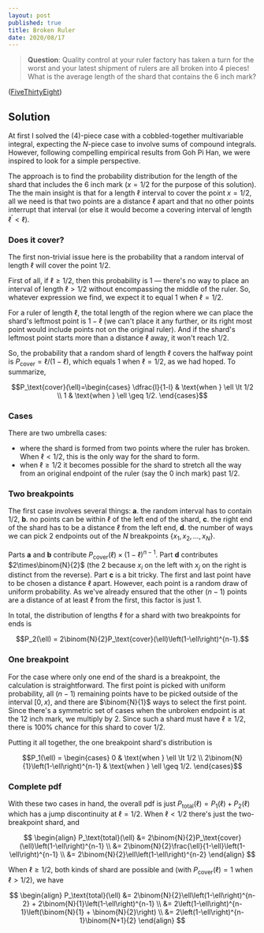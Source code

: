 ```yaml
---
layout: post
published: true
title: Broken Ruler
date: 2020/08/17
---
```


>**Question**: Quality control at your ruler factory has taken a turn for the worst and your latest shipment of rulers are all broken into 4 pieces! What is the average length of the shard that contains the $\text{6 inch}$ mark?

<!--more-->

([FiveThirtyEight](https://fivethirtyeight.com/features/are-you-hip-enough-to-be-square/amp/?__twitter_impression=true))

## Solution

At first I solved the \(4\)-piece case with a cobbled-together multivariable integral, expecting the $N$-piece case to involve sums of compound integrals. However, following compelling empirical results from Goh Pi Han, we were inspired to look for a simple perspective.

The approach is to find the probability distribution for the length of the shard that includes the $\text{6 inch}$ mark ($x=1/2$ for the purpose of this solution). The the main insight is that for a length $\ell$ interval to cover the point $x = 1/2,$ all we need is that two points are a distance $\ell$ apart and that no other points interrupt that interval (or else it would become a covering interval of length $\ell^\prime < \ell$).

### Does it cover?

The first non-trivial issue here is the probability that a random interval of length $\ell$ will cover the point $1/2.$ 

First of all, if $\ell \geq 1/2,$ then this probability is $1$ — there's no way to place an interval of length $\ell > 1/2$ without encompassing the middle of the ruler. So, whatever expression we find, we expect it to equal $1$ when $\ell = 1/2.$

For a ruler of length $\ell,$ the total length of the region where we can place the shard's leftmost point is $1-\ell$ (we can't place it any further, or its right most point would include points not on the original ruler). And if the shard's leftmost point starts more than a distance $\ell$ away, it won't reach $1/2.$ 

So, the probability that a random shard of length $\ell$ covers the halfway point is $P_\text{cover} = \ell/(1-\ell),$ which equals $1$ when $\ell = 1/2,$ as we had hoped. To summarize,

$$P_\text{cover}(\ell)=\begin{cases}
\dfrac{l}{1-l} & \text{when } \ell \lt 1/2 \\
1 & \text{when } \ell \geq 1/2.
\end{cases}$$

### Cases

There are two umbrella cases:

- where the shard is formed from two points where the ruler has broken. When $\ell < 1/2$, this is the only way for the shard to form. 
- when $\ell \geq 1/2$ it becomes possible for the shard to stretch all the way from an original endpoint of the ruler (say the $0\text{ inch}$ mark) past $1/2.$ 

### Two breakpoints

The first case involves several things: **a**. the random interval has to contain $1/2,$ **b**. no points can be within $\ell$ of the left end of the shard, **c**. the right end of the shard has to be a distance $\ell$ from the left end, **d**. the number of ways we can pick $2$ endpoints out of the $N$ breakpoints $\{x_1,x_2,\ldots,x_N\}.$

Parts **a** and **b** contribute $P_\text{cover}(\ell)\times \left(1-\ell\right)^{n-1}.$ Part **d** contributes $2\times\binom{N}{2}$ (the $2$ because $x_i$ on the left with $x_j$ on the right is distinct from the reverse). Part **c** is a bit tricky. The first and last point have to be chosen a distance $\ell$ apart. However, each point is a random draw of uniform probability. As we've already ensured that the other $\left(n-1\right)$ points are a distance of at least $\ell$ from the first, this factor is just $1.$

In total, the distribution of lengths $\ell$ for a shard with two breakpoints for ends is 

$$P_2(\ell) = 2\binom{N}{2}P_\text{cover}(\ell)\left(1-\ell\right)^{n-1}.$$

### One breakpoint

For the case where only one end of the shard is a breakpoint, the calculation is straightforward. The first point is picked with uniform probability, all $\left(n-1\right)$ remaining points have to be picked outside of the interval $\left[0,x\right),$ and there are $\binom{N}{1}$ ways to select the first point. Since there's a symmetric set of cases when the unbroken endpoint is at the $\text{12 inch}$ mark, we multiply by $2$. Since such a shard must have $\ell\geq 1/2$, there is $100\%$ chance for this shard to cover $1/2.$ 

Putting it all together, the one breakpoint shard's distribution is 

$$P_1(\ell) = 
\begin{cases}
0 & \text{when } \ell \lt 1/2 \\
2\binom{N}{1}\left(1-\ell\right)^{n-1} & \text{when } \ell \geq 1/2.
\end{cases}$$

### Complete pdf

With these two cases in hand, the overall pdf is just $P_\text{total}(\ell) = P_1(\ell) + P_2(\ell)$ which has a jump discontinuity at $\ell=1/2$. When $\ell<1/2$ there's just the two-breakpoint shard, and

$$
\begin{align}
P_\text{total}(\ell) &= 2\binom{N}{2}P_\text{cover}(\ell)\left(1-\ell\right)^{n-1} \\
&= 2\binom{N}{2}\frac{\ell}{1-\ell}\left(1-\ell\right)^{n-1} \\
&= 2\binom{N}{2}\ell\left(1-\ell\right)^{n-2}
\end{align}
$$

When $\ell \geq 1/2,$ both kinds of shard are possible and (with $P_\text{cover}(\ell) = 1$ when $\ell > 1/2$), we have

$$
\begin{align}
P_\text{total}(\ell) &= 2\binom{N}{2}\ell\left(1-\ell\right)^{n-2} + 2\binom{N}{1}\left(1-\ell\right)^{n-1} \\
&= 2\left(1-\ell\right)^{n-1}\left(\binom{N}{1} + \binom{N}{2}\right) \\
&= 2\left(1-\ell\right)^{n-1}\binom{N+1}{2}
\end{align}
$$

<br>

